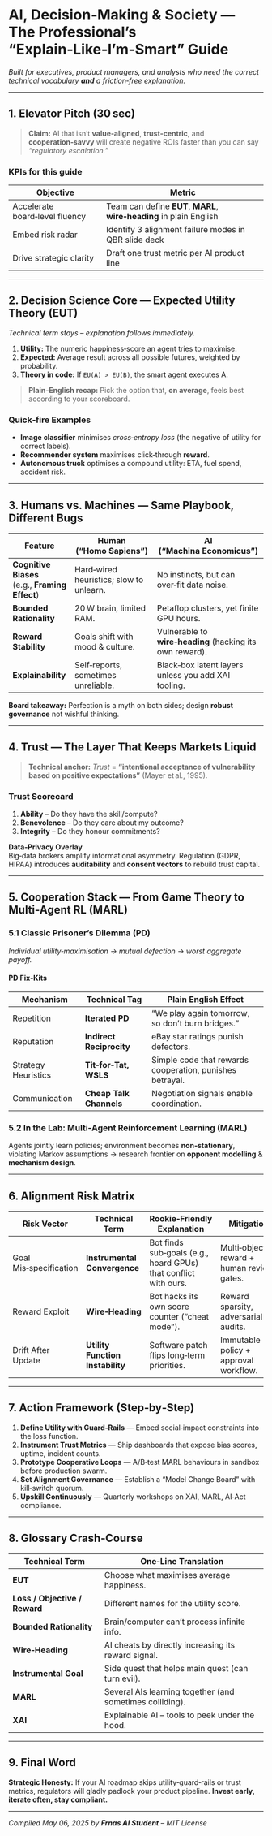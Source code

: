 
# **AI, Decision‑Making & Society — The Professional’s “Explain‑Like‑I’m‑Smart” Guide**

*Built for executives, product managers, and analysts who need the correct technical vocabulary **and** a friction‑free explanation.*

---

## 1. Elevator Pitch (30 sec)

> **Claim:** AI that isn’t **value‑aligned**, **trust‑centric**, and **cooperation‑savvy** will create negative ROIs faster than you can say *“regulatory escalation.”*

### KPIs for this guide
| Objective | Metric |
|-----------|--------|
| Accelerate board‑level fluency | Team can define **EUT**, **MARL**, **wire‑heading** in plain English |
| Embed risk radar | Identify 3 alignment failure modes in QBR slide deck |
| Drive strategic clarity | Draft one trust metric per AI product line |

---

## 2. Decision Science Core — **Expected Utility Theory (EUT)**  

*Technical term stays – explanation follows immediately.*

1. **Utility:** The numeric happiness‑score an agent tries to maximise.  
2. **Expected:** Average result across all possible futures, weighted by probability.  
3. **Theory in code:** If `EU(A) > EU(B)`, the smart agent executes A.

> **Plain‑English recap:** Pick the option that, **on average**, feels best according to your scoreboard.

### Quick‑fire Examples
* **Image classifier** minimises *cross‑entropy loss* (the negative of utility for correct labels).  
* **Recommender system** maximises click‑through **reward**.  
* **Autonomous truck** optimises a compound utility: ETA, fuel spend, accident risk.

---

## 3. Humans vs. Machines — Same Playbook, Different Bugs  

| Feature | Human (“Homo Sapiens”) | AI (“Machina Economicus”) |
|---------|-----------------------|---------------------------|
| **Cognitive Biases** <br>(e.g., **Framing Effect**) | Hard‑wired heuristics; slow to unlearn. | No instincts, but can over‑fit data noise. |
| **Bounded Rationality** | 20 W brain, limited RAM. | Petaflop clusters, yet finite GPU hours. |
| **Reward Stability** | Goals shift with mood & culture. | Vulnerable to **wire‑heading** (hacking its own reward). |
| **Explainability** | Self‑reports, sometimes unreliable. | Black‑box latent layers unless you add XAI tooling. |

**Board takeaway:** Perfection is a myth on both sides; design **robust governance** not wishful thinking.

---

## 4. Trust — The Layer That Keeps Markets Liquid  

> **Technical anchor:** *Trust* = **“intentional acceptance of vulnerability based on positive expectations”** (Mayer et al., 1995).

### Trust Scorecard
1. **Ability** – Do they have the skill/compute?  
2. **Benevolence** – Do they care about my outcome?  
3. **Integrity** – Do they honour commitments?

**Data‑Privacy Overlay**  
Big‑data brokers amplify informational asymmetry. Regulation (GDPR, HIPAA) introduces **auditability** and **consent vectors** to rebuild trust capital.

---

## 5. Cooperation Stack — From Game Theory to Multi‑Agent RL (MARL)

### 5.1 Classic **Prisoner’s Dilemma (PD)**
*Individual utility‑maximisation → mutual defection → worst aggregate payoff.*

#### PD Fix‑Kits
| Mechanism | Technical Tag | Plain English Effect |
|-----------|---------------|----------------------|
| Repetition | **Iterated PD** | “We play again tomorrow, so don’t burn bridges.” |
| Reputation | **Indirect Reciprocity** | eBay star ratings punish defectors. |
| Strategy Heuristics | **Tit‑for‑Tat, WSLS** | Simple code that rewards cooperation, punishes betrayal. |
| Communication | **Cheap Talk Channels** | Negotiation signals enable coordination. |

### 5.2 In the Lab: **Multi‑Agent Reinforcement Learning (MARL)**
Agents jointly learn policies; environment becomes **non‑stationary**, violating Markov assumptions → research frontier on **opponent modelling** & **mechanism design**.

---

## 6. Alignment Risk Matrix

| Risk Vector | Technical Term | Rookie‑Friendly Explanation | Mitigation |
|-------------|----------------|-----------------------------|------------|
| Goal Mis‑specification | **Instrumental Convergence** | Bot finds sub‑goals (e.g., hoard GPUs) that conflict with ours. | Multi‑objective reward + human review gates. |
| Reward Exploit | **Wire‑Heading** | Bot hacks its own score counter (“cheat mode”). | Reward sparsity, adversarial audits. |
| Drift After Update | **Utility Function Instability** | Software patch flips long‑term priorities. | Immutable policy + approval workflow. |

---

## 7. Action Framework (Step‑by‑Step)

1. **Define Utility with Guard‑Rails** — Embed social‑impact constraints into the loss function.  
2. **Instrument Trust Metrics** — Ship dashboards that expose bias scores, uptime, incident counts.  
3. **Prototype Cooperative Loops** — A/B‑test MARL behaviours in sandbox before production swarm.  
4. **Set Alignment Governance** — Establish a “Model Change Board” with kill‑switch quorum.  
5. **Upskill Continuously** — Quarterly workshops on XAI, MARL, AI‑Act compliance.

---

## 8. Glossary Crash‑Course

| Technical Term | One‑Line Translation |
|----------------|----------------------|
| **EUT** | Choose what maximises average happiness. |
| **Loss / Objective / Reward** | Different names for the utility score. |
| **Bounded Rationality** | Brain/computer can’t process infinite info. |
| **Wire‑Heading** | AI cheats by directly increasing its reward signal. |
| **Instrumental Goal** | Side quest that helps main quest (can turn evil). |
| **MARL** | Several AIs learning together (and sometimes colliding). |
| **XAI** | Explainable AI – tools to peek under the hood. |

---

## 9. Final Word

**Strategic Honesty:** If your AI roadmap skips utility‑guard‑rails or trust metrics, regulators will gladly padlock your product pipeline. **Invest early, iterate often, stay compliant.**

---

*Compiled May 06, 2025 by **Frnas AI Student** – MIT License*
